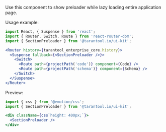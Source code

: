 Use this component to show preloader
while lazy loading entire application page.

Usage example:

```jsx static
import React, { Suspense } from 'react';
import { Router, Switch, Route } from 'react-router-dom';
import { SectionPreloader } from '@tarantool.io/ui-kit';

<Router history={tarantool_enterprise_core.history}>
  <Suspense fallback={<SectionPreloader />}>
    <Switch>
      <Route path={projectPath('code')} component={Code} />
      <Route path={projectPath('schema')} component={Schema} />
    </Switch>
  </Suspense>
</Router>
```

Preview:

```jsx
import { css } from '@emotion/css';
import { SectionPreloader } from '@tarantool.io/ui-kit';

<div className={css`height: 400px;`}>
  <SectionPreloader />
</div>
```
